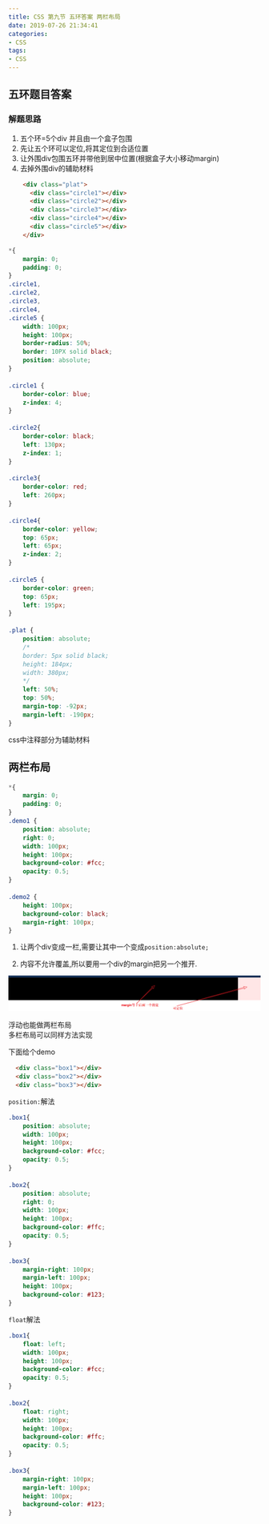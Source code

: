 ```yaml
---
title: CSS 第九节 五环答案 两栏布局
date: 2019-07-26 21:34:41
categories:
- CSS
tags: 
- CSS
---
```

## 五环题目答案

### 解题思路

1. 五个环=5个div 并且由一个盒子包围  
2. 先让五个环可以定位,将其定位到合适位置  
3. 让外围div包围五环并带他到居中位置(根据盒子大小移动margin)  
4. 去掉外围div的辅助材料  

```html
    <div class="plat">
      <div class="circle1"></div>
      <div class="circle2"></div>
      <div class="circle3"></div>
      <div class="circle4"></div>
      <div class="circle5"></div>
    </div>
```

```css
*{
    margin: 0;
    padding: 0;
}
.circle1,
.circle2,
.circle3,
.circle4,
.circle5 {
    width: 100px;
    height: 100px;
    border-radius: 50%;
    border: 10PX solid black;
    position: absolute;
}

.circle1 {
    border-color: blue;
    z-index: 4;
}

.circle2{
    border-color: black;
    left: 130px;
    z-index: 1;
}

.circle3{
    border-color: red;
    left: 260px;
}

.circle4{
    border-color: yellow;
    top: 65px;
    left: 65px;
    z-index: 2;
}

.circle5 {
    border-color: green;
    top: 65px;
    left: 195px;
}

.plat {
    position: absolute;
    /*
    border: 5px solid black;
    height: 184px;
    width: 380px;
    */
    left: 50%;
    top: 50%;
    margin-top: -92px;
    margin-left: -190px;
}
```

css中注释部分为辅助材料  

## 两栏布局

```css
*{
    margin: 0;
    padding: 0;
}
.demo1 {
    position: absolute;
    right: 0;
    width: 100px;
    height: 100px;
    background-color: #fcc;
    opacity: 0.5;
}

.demo2 {
    height: 100px;
    background-color: black;
    margin-right: 100px;
}
```

1. 让两个div变成一栏,需要让其中一个变成`position:absolute;`    

2. 内容不允许覆盖,所以要用一个div的margin把另一个推开.  

![alt](./CSS-第九节-五环答案-两栏布局/两栏布局.png "两栏布局效果")  

浮动也能做两栏布局   
多栏布局可以同样方法实现  

下面给个demo  

```html
  <div class="box1"></div>
  <div class="box2"></div>
  <div class="box3"></div>
```

`position:`解法  

```css
.box1{
    position: absolute;
    width: 100px;
    height: 100px;
    background-color: #fcc;
    opacity: 0.5;
}

.box2{
    position: absolute;
    right: 0;
    width: 100px;
    height: 100px;
    background-color: #ffc;  
    opacity: 0.5;
}

.box3{
    margin-right: 100px;
    margin-left: 100px;
    height: 100px;
    background-color: #123;
}
```

`float`解法  

```css
.box1{
    float: left;
    width: 100px;
    height: 100px;
    background-color: #fcc;
    opacity: 0.5;
}

.box2{
    float: right;
    width: 100px;
    height: 100px;
    background-color: #ffc;  
    opacity: 0.5;
}

.box3{
    margin-right: 100px;
    margin-left: 100px;
    height: 100px;
    background-color: #123;
}
```